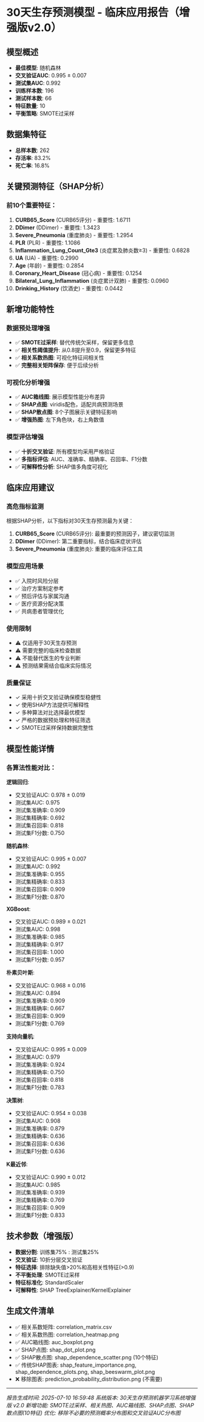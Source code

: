 
# 30天生存预测模型 - 临床应用报告（增强版v2.0）

## 模型概述
- **最佳模型**: 随机森林
- **交叉验证AUC**: 0.995 ± 0.007
- **测试集AUC**: 0.992
- **训练样本数**: 196
- **测试样本数**: 66
- **特征数量**: 10
- **平衡策略**: SMOTE过采样

## 数据集特征
- **总样本数**: 262
- **存活率**: 83.2%
- **死亡率**: 16.8%

## 关键预测特征（SHAP分析）

### 前10个重要特征：
1. **CURB65_Score** (CURB65评分) - 重要性: 1.6711
2. **DDimer** (DDimer) - 重要性: 1.3423
3. **Severe_Pneumonia** (重度肺炎) - 重要性: 1.2954
4. **PLR** (PLR) - 重要性: 1.1086
5. **Inflammation_Lung_Count_Gte3** (炎症累及肺炎数≥3) - 重要性: 0.6828
6. **UA** (UA) - 重要性: 0.2990
7. **Age** (年龄) - 重要性: 0.2854
8. **Coronary_Heart_Disease** (冠心病) - 重要性: 0.1254
9. **Bilateral_Lung_Inflammation** (炎症累计双肺) - 重要性: 0.0960
10. **Drinking_History** (饮酒史) - 重要性: 0.0442


## 新增功能特性

### 数据预处理增强
- ✅ **SMOTE过采样**: 替代传统欠采样，保留更多信息
- ✅ **相关性阈值提升**: 从0.8提升至0.9，保留更多特征
- ✅ **相关系数热图**: 可视化特征间相关性
- ✅ **完整相关矩阵保存**: 便于后续分析

### 可视化分析增强
- ✅ **AUC箱线图**: 展示模型性能分布差异
- ✅ **SHAP点图**: viridis配色，适配共病预测场景
- ✅ **SHAP散点图**: 8个子图展示关键特征影响
- ✅ **增强热图**: 左下角色块，右上角数值

### 模型评估增强
- ✅ **十折交叉验证**: 所有模型均采用严格验证
- ✅ **多指标评估**: AUC、准确率、精确率、召回率、F1分数
- ✅ **可解释性分析**: SHAP值多角度可视化

## 临床应用建议

### 高危指标监测
根据SHAP分析，以下指标对30天生存预测最为关键：

1. **CURB65_Score** (CURB65评分): 最重要的预测因子，建议密切监测
2. **DDimer** (DDimer): 第二重要指标，结合临床症状评估
3. **Severe_Pneumonia** (重度肺炎): 重要的临床评估工具

### 模型应用场景
- ✅ 入院时风险分层
- ✅ 治疗方案制定参考
- ✅ 预后评估与家属沟通
- ✅ 医疗资源分配决策
- ✅ 共病患者管理优化

### 使用限制
- ⚠️ 仅适用于30天生存预测
- ⚠️ 需要完整的临床检查数据
- ⚠️ 不能替代医生的专业判断
- ⚠️ 预测结果需结合临床实际情况

### 质量保证
- ✓ 采用十折交叉验证确保模型稳健性
- ✓ 使用SHAP方法提供可解释性
- ✓ 多种算法对比选择最优模型
- ✓ 严格的数据预处理和特征筛选
- ✓ SMOTE过采样保持数据完整性

## 模型性能详情

### 各算法性能对比：

**逻辑回归**:
- 交叉验证AUC: 0.978 ± 0.019
- 测试集AUC: 0.975
- 测试集准确率: 0.909
- 测试集精确率: 0.692
- 测试集召回率: 0.818
- 测试集F1分数: 0.750

**随机森林**:
- 交叉验证AUC: 0.995 ± 0.007
- 测试集AUC: 0.992
- 测试集准确率: 0.955
- 测试集精确率: 0.833
- 测试集召回率: 0.909
- 测试集F1分数: 0.870

**XGBoost**:
- 交叉验证AUC: 0.989 ± 0.021
- 测试集AUC: 0.998
- 测试集准确率: 0.985
- 测试集精确率: 0.917
- 测试集召回率: 1.000
- 测试集F1分数: 0.957

**朴素贝叶斯**:
- 交叉验证AUC: 0.968 ± 0.016
- 测试集AUC: 0.894
- 测试集准确率: 0.909
- 测试集精确率: 0.667
- 测试集召回率: 0.909
- 测试集F1分数: 0.769

**支持向量机**:
- 交叉验证AUC: 0.995 ± 0.009
- 测试集AUC: 0.979
- 测试集准确率: 0.924
- 测试集精确率: 0.750
- 测试集召回率: 0.818
- 测试集F1分数: 0.783

**决策树**:
- 交叉验证AUC: 0.954 ± 0.038
- 测试集AUC: 0.908
- 测试集准确率: 0.879
- 测试集精确率: 0.636
- 测试集召回率: 0.636
- 测试集F1分数: 0.636

**K最近邻**:
- 交叉验证AUC: 0.990 ± 0.012
- 测试集AUC: 0.985
- 测试集准确率: 0.939
- 测试集精确率: 0.769
- 测试集召回率: 0.909
- 测试集F1分数: 0.833


## 技术参数（增强版）
- **数据分割**: 训练集75% : 测试集25%
- **交叉验证**: 10折分层交叉验证
- **特征选择**: 排除缺失值>20%和高相关性特征(>0.9)
- **不平衡处理**: SMOTE过采样
- **特征标准化**: StandardScaler
- **可解释性**: SHAP TreeExplainer/KernelExplainer

## 生成文件清单
- ✅ 相关系数矩阵: correlation_matrix.csv
- ✅ 相关系数热图: correlation_heatmap.png
- ✅ AUC箱线图: auc_boxplot.png
- ✅ SHAP点图: shap_dot_plot.png
- ✅ SHAP散点图: shap_dependence_scatter.png (10个特征)
- ✅ 传统SHAP图表: shap_feature_importance.png, shap_dependence_plots.png, shap_beeswarm_plot.png
- ❌ 移除图表: prediction_probability_distribution.png (不需要)

---
*报告生成时间: 2025-07-10 16:59:48*
*系统版本: 30天生存预测机器学习系统增强版 v2.0*
*新增功能: SMOTE过采样、相关热图、AUC箱线图、SHAP点图、SHAP散点图(10特征)*
*优化: 移除不必要的预测概率分布图和交叉验证AUC分布图*
